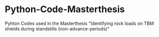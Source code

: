 # Python-Code-Masterthesis
Pyhton Codes used in the Masterthesis "Identifying rock loads on TBM shields during standstills (non-advance-periods)"
